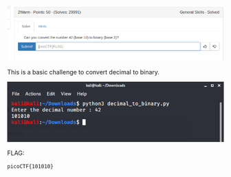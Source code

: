 ![](./images/warm.png)

This is a basic challenge to convert decimal to binary.

![](./images/dectobin.png)

FLAG:
```
picoCTF{101010}
```
